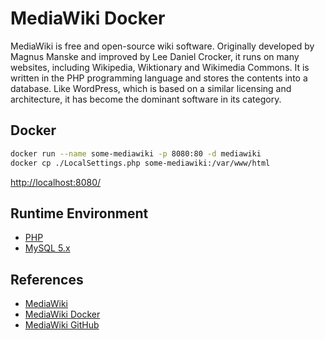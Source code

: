 # MediaWiki Docker

MediaWiki is free and open-source wiki software. Originally developed by Magnus Manske and improved by Lee Daniel Crocker, it runs on many websites, including Wikipedia, Wiktionary and Wikimedia Commons. It is written in the PHP programming language and stores the contents into a database. Like WordPress, which is based on a similar licensing and architecture, it has become the dominant software in its category.

## Docker
```sh
docker run --name some-mediawiki -p 8080:80 -d mediawiki
docker cp ./LocalSettings.php some-mediawiki:/var/www/html
```

[http://localhost:8080/](http://localhost:8080/)

## Runtime Environment
- [PHP](https://www.php.net/downloads)
- [MySQL 5.x](http://www.mysql.com/)

## References
- [MediaWiki](https://mediawiki.org/)
- [MediaWiki Docker](https://hub.docker.com/_/mediawiki)
- [MediaWiki GitHub](https://github.com/wikimedia/mediawiki)